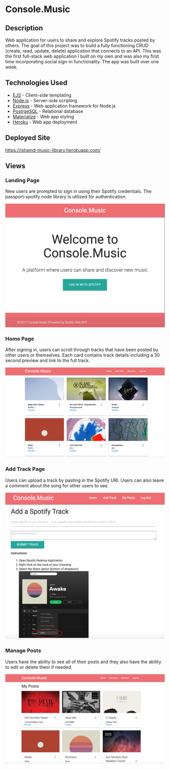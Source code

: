 # Console.Music

## Description

Web application for users to share and explore Spotify tracks posted by others. The goal of this project was to build a fully functioning CRUD (create, read, update, delete) application that connects to an API. This was the first full-stack web application I built on my own and was also my first time incorporating social sign-in functionality. The app was built over one week.

## Technologies Used

* [EJS](http://www.embeddedjs.com/) - Client-side templating
* [Node.js](https://nodejs.org/en/) - Server-side scripting
* [Express](https://expressjs.com/) - Web application framework for Node.js
* [PostrgeSQL](https://www.postgresql.org/) - Relational database
* [Materialize](http://materializecss.com/) - Web app styling
* [Heroku](https://www.heroku.com/) - Web app deployment

## Deployed Site

https://ishamd-music-library.herokuapp.com/

## Views

### Landing Page

New users are prompted to sign in using their Spotify credentials. The passport-spotify node library is utilized for authentication.

![Landing Page](./images/login.png "Console.Music Landing Page")

### Home Page

After signing in, users can scroll through tracks that have been posted by other users or themselves. Each card contains track details including a 30 second preview and link to the full track.

![Home Page](./images/library.png "Console.Music Home Page")

### Add Track Page

Users can upload a track by pasting in the Spotify URI. Users can also leave a comment about the song for other users to see.

![Add Track Page](./images/add.png "Console.Music Add Track Page")

### Manage Posts

Users have the ability to see all of their posts and they also have the ability to edit or delete them if needed.

![Manage Posts](./images/manage.png "Console.Music Manage Posts")
